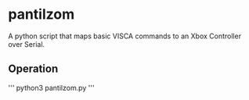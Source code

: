# pantilzom
A python script that maps basic VISCA commands to an Xbox Controller over Serial.

## Operation
'''
python3 pantilzom.py
'''
